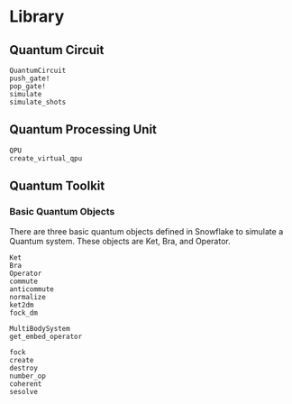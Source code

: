 # Library

## Quantum Circuit
```@docs
QuantumCircuit
push_gate!
pop_gate!
simulate
simulate_shots
```
## Quantum Processing Unit
```@docs
QPU
create_virtual_qpu
```

## Quantum Toolkit

### Basic Quantum Objects

There are three basic quantum objects defined in Snowflake to simulate a Quantum system. These objects are Ket, Bra, and Operator.

```@docs
Ket
Bra
Operator
commute
anticommute
normalize
ket2dm
fock_dm
```


```@docs
MultiBodySystem
get_embed_operator
```

```@docs
fock
create
destroy
number_op
coherent
sesolve
```
